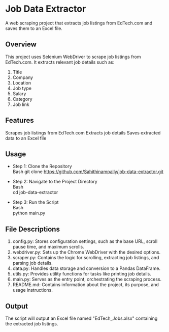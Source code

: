 # Job Data Extractor

A web scraping project that extracts job listings from EdTech.com and saves them to an Excel file.

## Overview

This project uses Selenium WebDriver to scrape job listings from EdTech.com. It extracts relevant job details such as:

1. Title
2. Company
3. Location
4. Job type
5. Salary
6. Category
7. Job link

## Features

Scrapes job listings from EdTech.com
Extracts job details
Saves extracted data to an Excel file

## Usage

- Step 1: Clone the Repository  
  Bash
  git clone https://github.com/Sahithinampally/job-data-extractor.git

- Step 2: Navigate to the Project Directory  
  Bash  
  cd job-data-extractor

* Step 3: Run the Script  
  Bash  
  python main.py

## File Descriptions

1. config.py: Stores configuration settings, such as the base URL, scroll pause time, and maximum scrolls.
2. webdriver.py: Sets up the Chrome WebDriver with the desired options.
3. scraper.py: Contains the logic for scrolling, extracting job listings, and parsing job details.
4. data.py: Handles data storage and conversion to a Pandas DataFrame.
5. utils.py: Provides utility functions for tasks like printing job details.
6. main.py: Serves as the entry point, orchestrating the scraping process.
7. README.md: Contains information about the project, its purpose, and usage instructions.

## Output

The script will output an Excel file named "EdTech_Jobs.xlsx" containing the extracted job listings.
